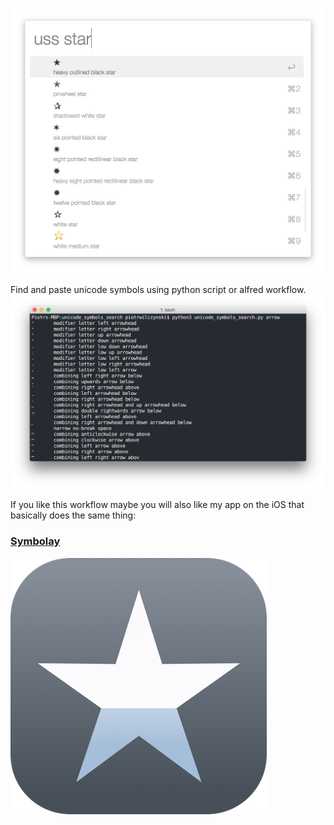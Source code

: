 ![Alfred 2 workflow](screenshots/uss2.png)

Find and paste unicode symbols using python script or alfred workflow. 
![script in terminal](screenshots/script.png)

If you like this workflow maybe you will also like my app on the iOS that basically does the same thing:

### [Symbolay](http://symbolay.com)

![](screenshots/symbolay.png)
